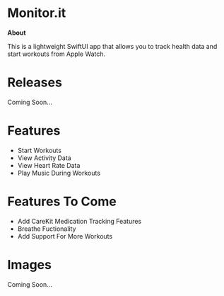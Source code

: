 # Monitor.it
**About**

This is a lightweight SwiftUI app that allows you to track health data and start workouts from Apple Watch.

# Releases

Coming Soon...

# Features

- Start Workouts
- View Activity Data
- View Heart Rate Data
- Play Music During Workouts

# Features To Come

- Add CareKit Medication Tracking Features
- Breathe Fuctionality
- Add Support For More Workouts

# Images

Coming Soon...
